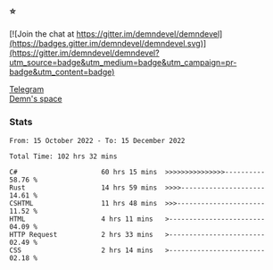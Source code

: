 ### :star:

[![Join the chat at https://gitter.im/demndevel/demndevel](https://badges.gitter.im/demndevel/demndevel.svg)](https://gitter.im/demndevel/demndevel?utm_source=badge&utm_medium=badge&utm_campaign=pr-badge&utm_content=badge)

[Telegram](https://t.me/demnometa) <br>
[Demn's space](http://demns.space)

### Stats

<!--START_SECTION:waka-->

```text
From: 15 October 2022 - To: 15 December 2022

Total Time: 102 hrs 32 mins

C#                     60 hrs 15 mins  >>>>>>>>>>>>>>>----------   58.76 %
Rust                   14 hrs 59 mins  >>>>---------------------   14.61 %
CSHTML                 11 hrs 48 mins  >>>----------------------   11.52 %
HTML                   4 hrs 11 mins   >------------------------   04.09 %
HTTP Request           2 hrs 33 mins   >------------------------   02.49 %
CSS                    2 hrs 14 mins   >------------------------   02.18 %
```

<!--END_SECTION:waka-->
